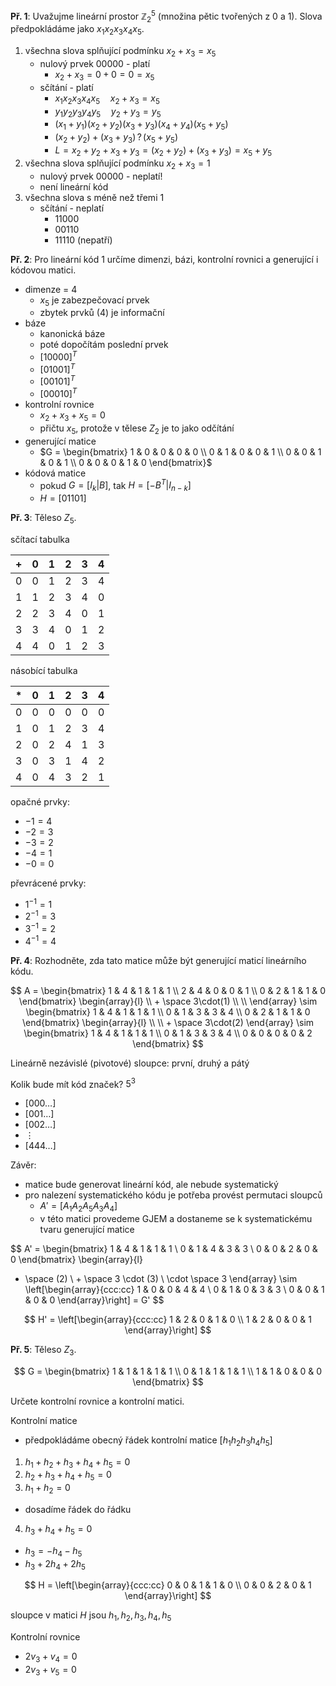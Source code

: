 **Př. 1**: Uvažujme lineární prostor $\mathbb{Z}_{2}^5$ (množina pětic tvořených z 0 a 1). Slova předpokládáme jako $x_{1} x_{2} x_{3} x_{4} x_{5}$.

1) všechna slova splňující podmínku $x_{2} + x_{3} = x_{5}$
	- nulový prvek $00000$ - platí
		- $x_{2} + x_{3} = 0 + 0 = 0 = x_{5}$
	- sčítání - platí
		- $x_{1} x_{2} x_{3} x_{4} x_{5} \quad x_{2} + x_{3} = x_{5}$
		- $y_{1} y_{2} y_{3} y_{4} y_{5} \quad y_{2} + y_{3} = y_{5}$
		- $(x_{1}+y_{1}) (x_{2}+y_{2}) (x_{3}+y_{3}) (x_{4}+y_{4}) (x_{5}+y_{5})$
		- $(x_{2}+y_{2}) + (x_{3}+y_{3}) \,?\, (x_{5}+y_{5})$
		- $L = x_{2}+y_{2}+x_{3}+y_{3} = (x_{2}+y_{2})+(x_{3}+y_{3}) = x_{5}+y_{5}$
2) všechna slova splňující podmínku $x_{2} + x_{3} = 1$
	- nulový prvek $00000$ - neplatí!
	- není lineární kód
3) všechna slova s méně než třemi 1
	- sčítání - neplatí
		 - $11000$
		 - $00110$
		- $11110$ (nepatří)

**Př. 2**: Pro lineární kód 1 určíme dimenzi, bázi, kontrolní rovnici a generující i kódovou matici.

- dimenze = 4
	- $x_{5}$ je zabezpečovací prvek
	- zbytek prvků (4) je informační
- báze
	- kanonická báze
	- poté dopočítám poslední prvek
	- $[10000]^T$
	- $[01001]^T$
	- $[00101]^T$
	- $[00010]^T$
- kontrolní rovnice
	- $x_{2} + x_{3} + x_{5} = 0$
	- přičtu $x_{5}$, protože v tělese $Z_{2}$ je to jako odčítání
- generující matice
	- $G = \begin{bmatrix} 1 & 0 & 0 & 0 & 0 \\ 0 & 1 & 0 & 0 & 1 \\ 0 & 0 & 1 & 0 & 1 \\ 0 & 0 & 0 & 1 & 0 \end{bmatrix}$
- kódová matice
	- pokud $G = [I_{k} | B]$, tak $H = [-B^T | I_{n-k}]$
	- $H = [01101]$

**Př. 3**: Těleso $Z_{5}$.

sčítací tabulka

| +   | 0   | 1   | 2   | 3   | 4   |
| --- | --- | --- | --- | --- | --- |
| 0   | 0   | 1   | 2   | 3   | 4   |
| 1   | 1   | 2   | 3   | 4   | 0   |
| 2   | 2   | 3   | 4   | 0   | 1   |
| 3   | 3   | 4   | 0   | 1   | 2   | 
| 4   | 4   | 0   | 1   | 2   | 3   |

násobící tabulka

| *   | 0   | 1   | 2   | 3   | 4   |
| --- | --- | --- | --- | --- | --- |
| 0   | 0   | 0   | 0   | 0   | 0   |
| 1   | 0   | 1   | 2   | 3   | 4   |
| 2   | 0   | 2   | 4   | 1   | 3   |
| 3   | 0   | 3   | 1   | 4   | 2   |
| 4   | 0   | 4   | 3   | 2   | 1   | 

opačné prvky:
- $-1 = 4$
- $-2 = 3$
- $-3 = 2$
- $-4 = 1$
- $-0 = 0$

převrácené prvky:
- $1^{-1} = 1$
- $2^{-1} = 3$
- $3^{-1} = 2$
- $4^{-1} = 4$

**Př. 4**: Rozhodněte, zda tato matice může být generující maticí lineárního kódu.

$$
A = \begin{bmatrix}
1 & 4 & 1 & 1 & 1 \\
2 & 4 & 0 & 0 & 1 \\
0 & 2 & 1 & 1 & 0
\end{bmatrix} \begin{array}{l}
\\ + \space 3\cdot(1) \\ \\
\end{array} \sim \begin{bmatrix}
1 & 4 & 1 & 1 & 1 \\
0 & 1 & 3 & 3 & 4 \\
0 & 2 & 1 & 1 & 0
\end{bmatrix} \begin{array}{l}
\\ \\ + \space 3\cdot(2)
\end{array} \sim \begin{bmatrix}
1 & 4 & 1 & 1 & 1 \\
0 & 1 & 3 & 3 & 4 \\
0 & 0 & 0 & 0 & 2
\end{bmatrix}
$$

Lineárně nezávislé (pivotové) sloupce: první, druhý a pátý

Kolik bude mít kód značek? $5^3$
- $[000\dots]$
- $[001\dots]$
- $[002\dots]$
- $\vdots$
- $[444\dots]$

Závěr:
- matice bude generovat lineární kód, ale nebude systematický
- pro nalezení systematického kódu je potřeba provést permutaci sloupců
	- $A' = [A_{1}A_{2}A_{5}A_{3}A_{4}]$
	- v této matici provedeme GJEM a dostaneme se k systematickému tvaru generující matice

$$
A' = \begin{bmatrix}
1 & 4 & 1 & 1 & 1 \\
0 & 1 & 4 & 3 & 3 \\
0 & 0 & 2 & 0 & 0
\end{bmatrix} \begin{array}{l}
+ \space (2) \\ + \space 3 \cdot (3) \\ \cdot \space 3
\end{array} \sim \left[\begin{array}{ccc:cc}
1 & 0 & 0 & 4 & 4 \\
0 & 1 & 0 & 3 & 3 \\
0 & 0 & 1 & 0 & 0
\end{array}\right] = G'
$$

$$
H' = \left[\begin{array}{ccc:cc}
1 & 2 & 0 & 1 & 0 \\
1 & 2 & 0 & 0 & 1
\end{array}\right]
$$

**Př. 5**: Těleso $Z_{3}$.

$$
G = \begin{bmatrix}
1 & 1 & 1 & 1 & 1 \\
0 & 1 & 1 & 1 & 1 \\
1 & 1 & 0 & 0 & 0
\end{bmatrix}
$$

Určete kontrolní rovnice a kontrolní matici.

Kontrolní matice
- předpokládáme obecný řádek kontrolní matice $[h_{1} h_{2} h_{3} h_{4} h_{5}]$
1. $h_{1} + h_{2} + h_{3} + h_{4} + h_{5} = 0$
2. $h_{2} + h_{3} + h_{4} + h_{5} = 0$
3. $h_{1} + h_{2} = 0$
- dosadíme řádek do řádku
4. $h_{3} + h_{4} + h_{5} = 0$
- $h_{3} = - h_{4} - h_{5}$
- $h_{3} + 2h_{4} + 2h_{5}$

$$
H = \left[\begin{array}{ccc:cc}
0 & 0 & 1 & 1 & 0 \\
0 & 0 & 2 & 0 & 1
\end{array}\right]
$$

sloupce v matici $H$ jsou $h_{1}, h_{2}, h_{3}, h_{4}, h_{5}$

Kontrolní rovnice
- $2v_{3} + v_{4} = 0$
- $2v_{3} + v_{5} = 0$